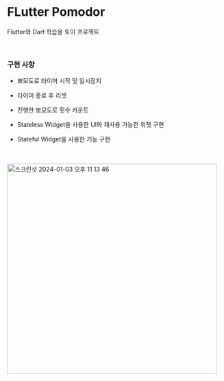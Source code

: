 # FLutter Pomodor

Flutter와 Dart 학습용 토이 프로젝트

<br>

### 구현 사항

- 뽀모도로 타이머 시작 및 일시정지
- 타이머 종료 후 리셋
- 진행한 뽀모도로 횟수 카운트

- Stateless Widget을 사용한 UI와 재사용 가능한 위젯 구현
- Stateful Widget을 사용한 기능 구현

<br>
<br>

<img width="490" alt="스크린샷 2024-01-03 오후 11 13 46" src="https://github.com/Gayun00/toonflix/assets/67543454/dae7b40c-19b2-4d97-b275-761cdcf24df9">
